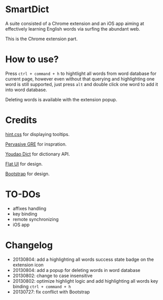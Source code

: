 SmartDict
=========

A suite consisted of a Chrome extension and an iOS app aiming at effectively learning English words via surfing the abundant web.

This is the Chrome extension part.

How to use?
===========

Press `ctrl + command + h` to hightlight all words from word database for current page, however even without that querying and highlighting one word is still supported, just press `alt` and double click one word to add it into word database.

Deleting words is available with the extension popup.

Credits
=======

[hint.css](https://github.com/chinchang/hint.css) for displaying tooltips.

[Pervasive GRE](https://github.com/yiransheng/Pervasive-GRE) for inspration.

[Youdao Dict](http://dict.youdao.com) for dictionary API.

[Flat UI](http://designmodo.github.io/Flat-UI/) for design.

[Bootstrap](http://getbootstrap.com/) for design.

TO-DOs
======

- affixes handling
- key binding
- remote synchronizing
- iOS app

Changelog
=========

- 20130804: add a highlighting all words success state badge on the extension icon
- 20130804: add a popup for deleting words in word database
- 20130802: change to case insensitive
- 20130802: optimize highlight logic and add highlighting all words key binding `ctrl + command + h`
- 20130727: fix conflict with Bootstrap
